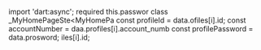 import 'dart:async';
    required this.passwor
class _MyHomePageSte<MyHomePa       const profileId = data.ofiles[i].id;
        const accountNumber = daa.profiles[i].account_numb
        const profilePassword = data.prosword;
iles[i].id;
